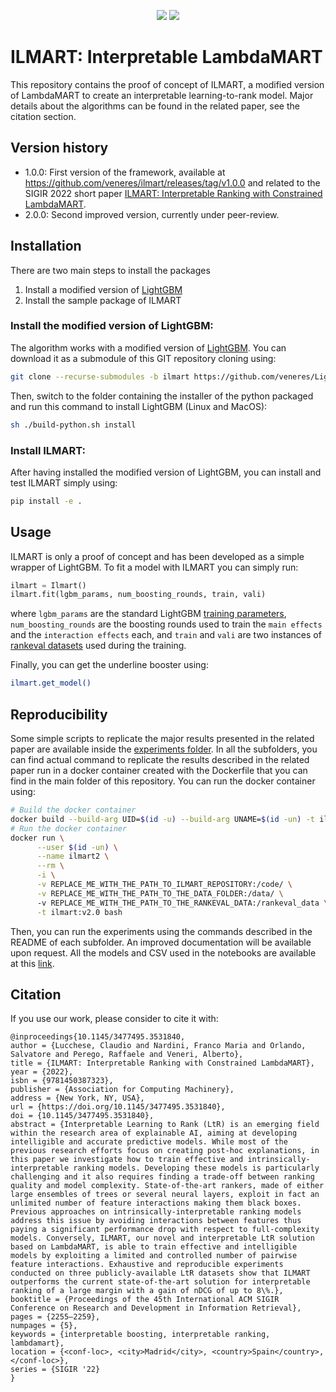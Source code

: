 <p align="center">
    <a href="https://dl.acm.org/doi/10.1145/3477495.3531840"><img src="https://badgen.net/static/paper/SIGIR 2022/green" /></a>
    <a href="http://arxiv.org/abs/2206.00473"><img src="https://badgen.net/static/arXiv/2206.00473/red" /></a>
</p>

# ILMART: Interpretable LambdaMART
This repository contains the proof of concept of ILMART, a modified version of LambdaMART to create an interpretable
learning-to-rank model.
Major details about the algorithms can be found in the related paper, see the citation section.

## Version history
- 1.0.0: First version of the framework, available at https://github.com/veneres/ilmart/releases/tag/v1.0.0 and related to the SIGIR 2022 short paper [ILMART: Interpretable Ranking with Constrained LambdaMART](https://dl.acm.org/doi/10.1145/3477495.3531840).
- 2.0.0: Second improved version, currently under peer-review.

## Installation
There are two main steps to install the packages
1) Install a modified version of [LightGBM](https://github.com/veneres/LightGBM)
2) Install the sample package of ILMART

### Install the modified version of LightGBM:
The algorithm works with a modified version of [LightGBM](https://github.com/veneres/LightGBM). You can download it
as a submodule of this GIT repository cloning using:

```bash
git clone --recurse-submodules -b ilmart https://github.com/veneres/LightGBM.git 
```
Then, switch to the folder containing the installer of the python packaged and run this command to install LightGBM (Linux and MacOS):

```bash
sh ./build-python.sh install
```

### Install ILMART:
After having installed the modified version of LightGBM, you can install and test ILMART simply using:

```bash
pip install -e .
```

## Usage
ILMART is only a proof of concept and has been developed as a simple wrapper of LightGBM. 
To fit a model with ILMART you can simply run:

```python
ilmart = Ilmart()
ilmart.fit(lgbm_params, num_boosting_rounds, train, vali)
```
where `lgbm_params` are the standard LightGBM 
[training parameters](https://lightgbm.readthedocs.io/en/latest/Parameters.html), `num_boosting_rounds` are the 
boosting rounds used to train the `main effects` and the `interaction effects` each, and `train` and `vali` are two
instances of [rankeval datasets](https://github.com/hpclab/rankeval) used during the training.

Finally, you can get the underline booster using:

```bash
ilmart.get_model()
```



## Reproducibility
Some simple scripts to replicate the major results presented in the related paper are available inside the 
[experiments folder](experiments).
In all the subfolders, you can find actual command to replicate the results described in the related paper run in a 
docker container created with the Dockerfile that you can find in the main folder of this repository.
You can run the docker container using:

```bash
# Build the docker container
docker build --build-arg UID=$(id -u) --build-arg UNAME=$(id -un) -t ilmart:v2.0 .
# Run the docker container
docker run \
      --user $(id -un) \
      --name ilmart2 \
      --rm \
      -i \
      -v REPLACE_ME_WITH_THE_PATH_TO_ILMART_REPOSITORY:/code/ \
      -v REPLACE_ME_WITH_THE_PATH_TO_THE_DATA_FOLDER:/data/ \  
      -v REPLACE_ME_WITH_THE_PATH_TO_THE_RANKEVAL_DATA:/rankeval_data \
      -t ilmart:v2.0 bash
```

Then, you can run the experiments using the commands described in the README of each subfolder.
An improved documentation will be available upon request.
All the models and CSV used in the notebooks are available at this [link](https://drive.google.com/file/d/1fuv42ASlgIFCx624hJ2QajWUYCyikxNR/view?usp=sharing).

## Citation
If you use our work, please consider to cite it with:

```
@inproceedings{10.1145/3477495.3531840,
author = {Lucchese, Claudio and Nardini, Franco Maria and Orlando, Salvatore and Perego, Raffaele and Veneri, Alberto},
title = {ILMART: Interpretable Ranking with Constrained LambdaMART},
year = {2022},
isbn = {9781450387323},
publisher = {Association for Computing Machinery},
address = {New York, NY, USA},
url = {https://doi.org/10.1145/3477495.3531840},
doi = {10.1145/3477495.3531840},
abstract = {Interpretable Learning to Rank (LtR) is an emerging field within the research area of explainable AI, aiming at developing intelligible and accurate predictive models. While most of the previous research efforts focus on creating post-hoc explanations, in this paper we investigate how to train effective and intrinsically-interpretable ranking models. Developing these models is particularly challenging and it also requires finding a trade-off between ranking quality and model complexity. State-of-the-art rankers, made of either large ensembles of trees or several neural layers, exploit in fact an unlimited number of feature interactions making them black boxes. Previous approaches on intrinsically-interpretable ranking models address this issue by avoiding interactions between features thus paying a significant performance drop with respect to full-complexity models. Conversely, ILMART, our novel and interpretable LtR solution based on LambdaMART, is able to train effective and intelligible models by exploiting a limited and controlled number of pairwise feature interactions. Exhaustive and reproducible experiments conducted on three publicly-available LtR datasets show that ILMART outperforms the current state-of-the-art solution for interpretable ranking of a large margin with a gain of nDCG of up to 8\%.},
booktitle = {Proceedings of the 45th International ACM SIGIR Conference on Research and Development in Information Retrieval},
pages = {2255–2259},
numpages = {5},
keywords = {interpretable boosting, interpretable ranking, lambdamart},
location = {<conf-loc>, <city>Madrid</city>, <country>Spain</country>, </conf-loc>},
series = {SIGIR '22}
}
```
